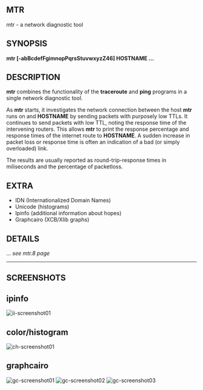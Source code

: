 MTR
---

mtr - a network diagnostic tool

SYNOPSIS
--------

**mtr \[-abBcdefFgimnopPqrsStuvwxyzZ46\] HOSTNAME ...**

DESCRIPTION
-----------

**mtr** combines the functionality of the **traceroute** and **ping** programs in a single network diagnostic tool.

As **mtr** starts, it investigates the network connection between the host **mtr** runs on and **HOSTNAME** by sending packets with purposely low TTLs. It continues to send packets with low TTL, noting the response time of the intervening routers. This allows **mtr** to print the response percentage and response times of the internet route to **HOSTNAME**. A sudden increase in packet loss or response time is often an indication of a bad (or simply overloaded) link.

The results are usually reported as round-trip-response times in miliseconds and the percentage of packetloss.

EXTRA
-------

- IDN (Internationalized Domain Names)
- Unicode (histograms)
- Ipinfo (additional information about hopes)
- Graphcairo (XCB/Xlib graphs)

DETAILS
-------
... *see mtr.8 page*

------------------------------------------------------------------------
SCREENSHOTS
-----------
## ipinfo
![ii-screenshot01](https://github.com/yvs2014/mtr/raw/master/img/ii-screenshot01.png)

## color/histogram
![ch-screenshot01](https://github.com/yvs2014/mtr/raw/master/img/ch-screenshot01.png)

## graphcairo
![gc-screenshot01](https://github.com/yvs2014/mtr/raw/master/img/gc-screenshot01.png)
![gc-screenshot02](https://github.com/yvs2014/mtr/raw/master/img/gc-screenshot02.png)
![gc-screenshot03](https://github.com/yvs2014/mtr/raw/master/img/gc-screenshot03.png)


